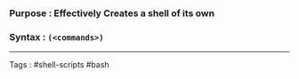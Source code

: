 ### **Purpose**  : Effectively Creates a shell of its own 
### **Syntax**  : `(<commands>)`

___
Tags : #shell-scripts #bash